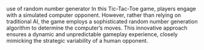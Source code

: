 use of random number generator
In this Tic-Tac-Toe game, players engage with a simulated computer opponent. However, rather than relying on traditional AI, the game employs a sophisticated random number generation algorithm to determine the computer’s moves. This innovative approach ensures a dynamic and unpredictable gameplay experience, closely mimicking the strategic variability of a human opponent.
